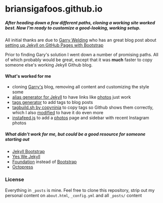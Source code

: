 briansigafoos.github.io
=======================

##### After heading down a few different paths, cloning a working site worked best. Now I'm ready to customize a good-looking, working setup.

All initial thanks are due to [Garry Welding](https://github.com/gkwelding) who has an great blog post about [setting up Jekyll on GitHub Pages with Bootstrap](http://in-the-attic.com/2013/01/04/building-a-blog-using-jekyll-bootstrap-and-github-pages-a-beginners-guide/)

Prior to finding Gary's solution I went down a number of promising paths. All of which probably would be great, except that it was **much** faster to copy someone else's working Jekyll Github blog.

#### What's worked for me
- cloning [Garry's](https://github.com/gkwelding) blog, removing all content and customizing the style some
- [alias generator for Jekyll][] to have links like [photos][] just work
- [tags generator][] to add tags to blog posts
- [tagbuild.sh by copyninja][] to copy tags so Github shows them correctly, which I also [modified][] to have it do even more
- [instafeed.js][] to add a [photos][] page and sidebar with recent Instagram photos

[alias generator for Jekyll]: https://github.com/tsmango/jekyll_alias_generator
[tags generator]: http://charliepark.org/tags-in-jekyll/
[tagbuild.sh by copyninja]: https://github.com/copyninja/copyninja.github.com/blob/master/tagbuild.sh
[modified]: https://github.com/BrianSigafoos/briansigafoos.github.io/blob/master/tagbuild.sh
[photos]: http://briansigafoos.com/photos
[instafeed.js]: http://instafeedjs.com/

##### What didn't work for me, but could be a good resource for someone starting out

- [Jekyll Bootstrap](http://jekyllbootstrap.com/)
- [Yes We Jekyll](http://yeswejekyll.com/)
- [Foundation](http://foundation.zurb.com/) instead of [Bootstrap](http://twitter.github.io/bootstrap/)
- [Octopress](http://octopress.org/)



### License

Everything in `_posts` is mine.
Feel free to clone this repository, strip out my personal content on `about.html`, `_config.yml` and all `_posts/` content




